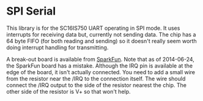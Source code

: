 SPI Serial
==========

This library is for the SC16IS750 UART operating in SPI mode. It uses interrupts for receiving data but, currently not sending data. The chip has a 64 byte FIFO (for both reading and sending) so it doesn't really seem worth doing interrupt handling for transmitting. 

A break-out board is available from [SparkFun](https://www.sparkfun.com/products/9981). Note that as of 2014-06-24, the SparkFun board has a mistake. Although the IRQ pin is available at the edge of the board, it isn't actually connected. You need to add a small wire from the resistor near the /IRQ to the connection itself. The wire should connect the /IRQ output to the side of the resistor nearest the chip. The other side of the resistor is V+ so that won't help. 

